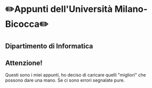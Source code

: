 # ✏️Appunti dell'Università Milano-Bicocca✏️
## Dipartimento di Informatica

## Attenzione!
Questi sono i miei appunti, ho deciso di caricare quelli "migliori" che possono dare una mano.
Se ci sono errori segnalate pure.
